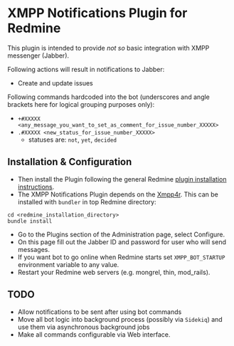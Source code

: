# XMPP Notifications Plugin for Redmine

This plugin is intended to provide _not so_ basic integration with XMPP messenger (Jabber).

Following actions will result in notifications to Jabber:

- Create and update issues

Following commands hardcoded into the bot (underscores and angle brackets here for logical grouping purposes only):
- `+#XXXXX <any_message_you_want_to_set_as_comment_for_issue_number_XXXXX>`
- `.#XXXXX <new_status_for_issue_number_XXXXX>`
  + statuses are: `not`, `yet`, `decided`

## Installation & Configuration

- Then install the Plugin following the general Redmine [plugin installation instructions](http://www.redmine.org/wiki/redmine/Plugins).
- The XMPP Notifications Plugin depends on the [Xmpp4r](https://xmpp4r.github.io/). This can be installed with `bundler` in top Redmine directory:
```
cd <redmine_installation_directory>
bundle install
```
- Go to the Plugins section of the Administration page, select Configure.
- On this page fill out the Jabber ID and password for user who will send messages.
- If you want bot to go online when Redmine starts set `XMPP_BOT_STARTUP` environment variable to any value.
- Restart your Redmine web servers (e.g. mongrel, thin, mod_rails).

## TODO
- Allow notifications to be sent after using bot commands
- Move all bot logic into background process (possibly via `Sidekiq`) and use them via asynchronous background jobs
- Make all commands configurable via Web interface.
